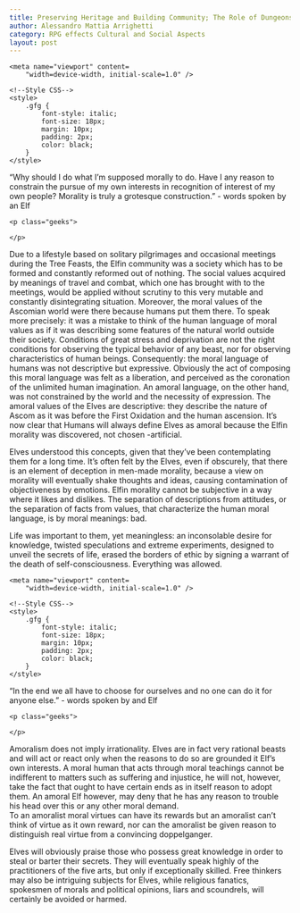 ```yaml
---
title: Preserving Heritage and Building Community; The Role of Dungeons and Dragons in Protecting Ethnic and Linguistic Minorities
author: Alessandro Mattia Arrighetti
category: RPG effects Cultural and Social Aspects 
layout: post
---
```

<html lang="en">
  
<head>
    <meta charset="UTF-8" />
    <meta http-equiv="X-UA-Compatible" content="IE=edge" />
  
    <meta name="viewport" content=
        "width=device-width, initial-scale=1.0" />
  
    <!--Style CSS-->
    <style>
        .gfg {
            font-style: italic;
            font-size: 18px;
            margin: 10px;
            padding: 2px;
            color: black;
        }
    </style>
</head>
  
<body>
    <p class="gfg">
       “Why should I do what I’m supposed morally to do. Have I any reason to constrain the pursue of my own interests in recognition of interest of my own people? Morality is truly a grotesque construction.” - words spoken by an Elf
    </p>
  
    <p class="geeks">
    
    </p>
</body>
  
</html>




Due to a lifestyle based on solitary pilgrimages and occasional meetings during the Tree Feasts, the Elfin community was a society which has to be formed and constantly reformed out of nothing. The social values acquired by meanings of travel and combat, which one has brought with to the meetings, would be applied without scrutiny to this very mutable and constantly disintegrating situation. 
Moreover, the moral values of the Ascomian world were there because humans put them there. To speak more precisely: it was a mistake to think of the human language of moral values as if it was describing some features of the natural world outside their society. Conditions of great stress and deprivation are not the right conditions for observing the typical behavior of any beast, nor for observing characteristics of human beings. Consequently: the moral language of humans was not descriptive but expressive. Obviously the act of composing this moral language was felt as a liberation, and perceived as the coronation of the unlimited human imagination. 
An amoral language, on the other hand, was not constrained by the world and the necessity of expression. The amoral values of the Elves are descriptive: they describe the nature of Ascom as it was before the First Oxidation and the human ascension. It’s now clear that Humans will always define Elves as amoral because the Elfin morality was discovered, not chosen -artificial. 

Elves understood this concepts, given that they’ve been contemplating them for a long time. It’s often felt by the Elves, even if obscurely, that there is an element of deception in men-made morality, because a view on morality will eventually shake thoughts and ideas, causing contamination of objectiveness by emotions. Elfin morality cannot be subjective in a way where it likes and dislikes. The separation of descriptions from attitudes, or the separation of facts from values, that characterize the human moral language, is by moral meanings: bad. 

Life was important to them, yet meaningless: an inconsolable desire for knowledge, twisted speculations and extreme experiments, designed to unveil the secrets of life, erased the borders of ethic by signing a warrant of the death of self-consciousness. Everything was allowed. 

<html lang="en">
  
<head>
    <meta charset="UTF-8" />
    <meta http-equiv="X-UA-Compatible" content="IE=edge" />
  
    <meta name="viewport" content=
        "width=device-width, initial-scale=1.0" />
  
    <!--Style CSS-->
    <style>
        .gfg {
            font-style: italic;
            font-size: 18px;
            margin: 10px;
            padding: 2px;
            color: black;
        }
    </style>
</head>
  
<body>
    <p class="gfg">
       “In the end we all have to choose for ourselves and no one can do it for anyone else.” - words spoken by and Elf
    </p>
  
    <p class="geeks">
    
    </p>
</body>
  
</html>


Amoralism does not imply irrationality. Elves are in fact very rational beasts and will act or react only when the reasons to do so are grounded it Elf’s own interests.
A moral human that acts through moral teachings cannot be indifferent to matters such as suffering and injustice, he will not, however, take the fact that ought to have certain ends as in itself reason to adopt them. An amoral Elf however, may deny that he has any reason to trouble his head over this or any other moral demand.  
To an amoralist moral virtues can have its rewards but an amoralist can’t think of virtue as it own reward, nor can the amoralist be given reason to distinguish real virtue from a convincing doppelganger. 

Elves will obviously praise those who possess great knowledge in order to steal or barter their secrets. They will eventually speak highly of the practitioners of the five arts, but only if exceptionally skilled. Free thinkers may also be intriguing subjects for Elves, while religious fanatics, spokesmen of morals and political opinions, liars and scoundrels, will certainly be avoided or harmed.
